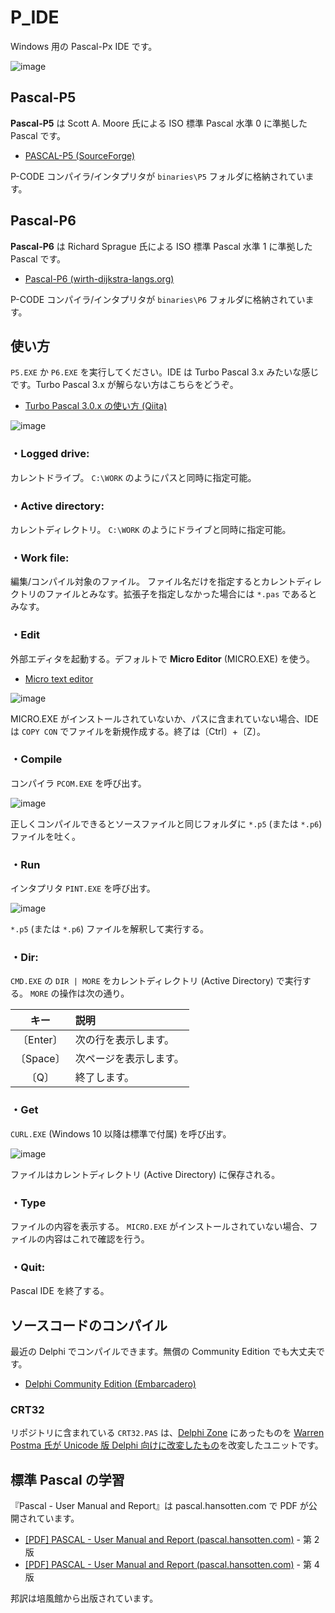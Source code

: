 # P_IDE
Windows 用の Pascal-Px IDE です。

![image](https://user-images.githubusercontent.com/14885863/147760150-e8be5d2b-6dc8-4e96-a769-44aa2996f97e.png)

## Pascal-P5

**Pascal-P5** は Scott A. Moore 氏による ISO 標準 Pascal 水準 0 に準拠した Pascal です。

 - [PASCAL-P5 (SourceForge)](https://sourceforge.net/projects/pascalp5/)

P-CODE コンパイラ/インタプリタが `binaries\P5` フォルダに格納されています。

## Pascal-P6

**Pascal-P6** は Richard Sprague 氏による ISO 標準 Pascal 水準 1 に準拠した Pascal です。

 - [Pascal-P6 (wirth-dijkstra-langs.org)](http://wirth-dijkstra-langs.org/)

P-CODE コンパイラ/インタプリタが `binaries\P6` フォルダに格納されています。


## 使い方

`P5.EXE` か `P6.EXE` を実行してください。IDE は Turbo Pascal 3.x みたいな感じです。Turbo Pascal 3.x が解らない方はこちらをどうぞ。

 - [Turbo Pascal 3.0.x の使い方 (Qiita)](https://qiita.com/ht_deko/items/ec212f5cc17cbe5f718b)

![image](https://user-images.githubusercontent.com/14885863/147762644-60a2fffa-392f-483c-b9fc-ace7fc2ae6c9.png)

### ・Logged drive:
カレントドライブ。
`C:\WORK` のようにパスと同時に指定可能。

### ・Active directory:
カレントディレクトリ。
`C:\WORK` のようにドライブと同時に指定可能。

### ・Work file:
編集/コンパイル対象のファイル。
ファイル名だけを指定するとカレントディレクトリのファイルとみなす。拡張子を指定しなかった場合には `*.pas` であるとみなす。

### ・Edit
外部エディタを起動する。デフォルトで **Micro Editor** (MICRO.EXE) を使う。

 - [Micro text editor](https://micro-editor.github.io/)

![image](https://user-images.githubusercontent.com/14885863/147763900-fce5eead-e0c5-48ed-9325-0539291c691b.png)

MICRO.EXE がインストールされていないか、パスに含まれていない場合、IDE は `COPY CON` でファイルを新規作成する。終了は〔Ctrl〕+〔Z〕。

### ・Compile
コンパイラ `PCOM.EXE` を呼び出す。

![image](https://user-images.githubusercontent.com/14885863/147763836-2b085528-4d5b-477d-a872-b5a1224da2e6.png)

正しくコンパイルできるとソースファイルと同じフォルダに `*.p5` (または `*.p6`) ファイルを吐く。

### ・Run
インタプリタ `PINT.EXE` を呼び出す。

![image](https://user-images.githubusercontent.com/14885863/147763815-bc186ea5-5a68-4100-bb29-8307c5ee4bd2.png)

`*.p5`  (または `*.p6`) ファイルを解釈して実行する。

### ・Dir:
`CMD.EXE` の `DIR | MORE` をカレントディレクトリ (Active Directory) で実行する。
`MORE` の操作は次の通り。

| キー | 説明 |
|:---:|:---|
| 〔Enter〕| 次の行を表示します。 |
| 〔Space〕| 次ページを表示します。 |
| 〔Q〕| 終了します。 |

### ・Get
`CURL.EXE` (Windows 10 以降は標準で付属) を呼び出す。

![image](https://user-images.githubusercontent.com/14885863/147763748-d2591288-ec36-4f2a-89e8-476fd4f29fa6.png)

ファイルはカレントディレクトリ (Active Directory) に保存される。

### ・Type
ファイルの内容を表示する。
`MICRO.EXE` がインストールされていない場合、ファイルの内容はこれで確認を行う。

### ・Quit:
Pascal IDE を終了する。

## ソースコードのコンパイル

最近の Delphi でコンパイルできます。無償の Community Edition でも大丈夫です。

 - [Delphi Community Edition (Embarcadero)](https://www.embarcadero.com/jp/products/delphi/starter)

### CRT32

リポジトリに含まれている `CRT32.PAS` は、[Delphi Zone](http://www.delphi-zone.com/2010/09/how-to-use-a-crt-unit-for-delphi/) にあったものを [Warren Postma 氏が Unicode 版 Delphi 向けに改変したもの](https://onedrive.live.com/embed?cid=F5BB35AE00415BC7&resid=F5BB35AE00415BC7%21232&authkey=AIKZAtMjhUyE-TQ)を改変したユニットです。

## 標準 Pascal の学習

『Pascal - User Manual and Report』は pascal.hansotten.com で PDF が公開されています。

 - [[PDF] PASCAL - User Manual and Report (pascal.hansotten.com)](http://pascal.hansotten.com/uploads/books/Pascal_User_Manual_and_Report_Second_Edition.pdf) - 第 2 版
 - [[PDF] PASCAL - User Manual and Report (pascal.hansotten.com)](http://pascal.hansotten.com/uploads/books/Pascal_User_Manual_and_Report_Fourth_Edition.pdf) - 第 4 版

邦訳は培風館から出版されています。
